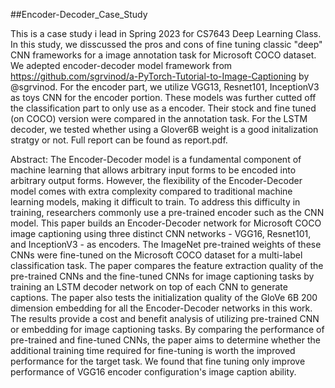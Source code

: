 ##Encoder-Decoder_Case_Study

This is a case study i lead in Spring 2023 for CS7643 Deep Learning Class. In this study, we disscussed the pros and cons of fine tuning classic "deep" CNN frameworks for a image annotation task for Microsoft COCO dataset. 
We adepted encoder-decoder model framework from https://github.com/sgrvinod/a-PyTorch-Tutorial-to-Image-Captioning by @sgrvinod. For the encoder part, we utilize VGG13, Resnet101, InceptionV3 as toys CNN for the encoder portion. These models was further cutted off the classification part to only use as a encoder. Their stock and fine tuned (on COCO) version were compared in the annotation task. For the LSTM decoder, we tested whether using a Glover6B weight is a good initalization stratgy or not. Full report can be found as report.pdf.

Abstract:
The Encoder-Decoder model is a fundamental component of machine learning that allows arbitrary input forms to be encoded into arbitrary output forms. However, the flexibility of the Encoder-Decoder model comes with extra complexity compared to traditional machine learning models, making it difficult to train. To address this difficulty in training, researchers commonly use a pre-trained encoder such as the CNN model. This paper builds an Encoder-Decoder network for Microsoft COCO image captioning using three distinct CNN networks - VGG16, Resnet101, and InceptionV3 - as encoders. The ImageNet pre-trained weights of these CNNs were fine-tuned on the Microsoft COCO dataset for a multi-label classification task. The paper compares the feature extraction quality of the pre-trained CNNs and the fine-tuned CNNs for image captioning tasks by training an LSTM decoder network on top of each CNN to generate captions. The paper also tests the initialization quality of the GloVe 6B 200 dimension embedding for all the Encoder-Decoder networks in this work. The results provide a cost and benefit analysis of utilizing pre-trained CNN or embedding for image captioning tasks. By comparing the performance of pre-trained and fine-tuned CNNs, the paper aims to determine whether the additional training time required for fine-tuning is worth the improved performance for the target task. We found that fine tuning only improve performance of VGG16 encoder configuration's image caption ability.
